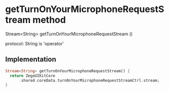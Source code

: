 


# getTurnOnYourMicrophoneRequestStream method








Stream&lt;String> getTurnOnYourMicrophoneRequestStream
()





<p>protocol: String is 'operator'</p>



## Implementation

```dart
Stream<String> getTurnOnYourMicrophoneRequestStream() {
  return ZegoUIKitCore
      .shared.coreData.turnOnYourMicrophoneRequestStreamCtrl.stream;
}
```







